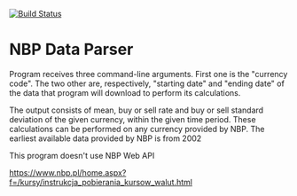 [![Build Status](https://travis-ci.com/rgosik/NBP_Data_Parser.svg?branch=master)](https://travis-ci.com/rgosik/NBP_Data_Parser)
# NBP Data Parser

Program receives three command-line arguments.
First one is the "currency code".
The two other are, respectively, "starting date" and "ending date" of the data that program will download to perform its calculations. 

The output consists of mean, buy or sell rate and buy or sell standard deviation of the given currency, within the given time period.
These calculations can be performed on any currency provided by NBP. The earliest available data provided by NBP is from 2002 

This program doesn't use NBP Web API 

<https://www.nbp.pl/home.aspx?f=/kursy/instrukcja_pobierania_kursow_walut.html>
